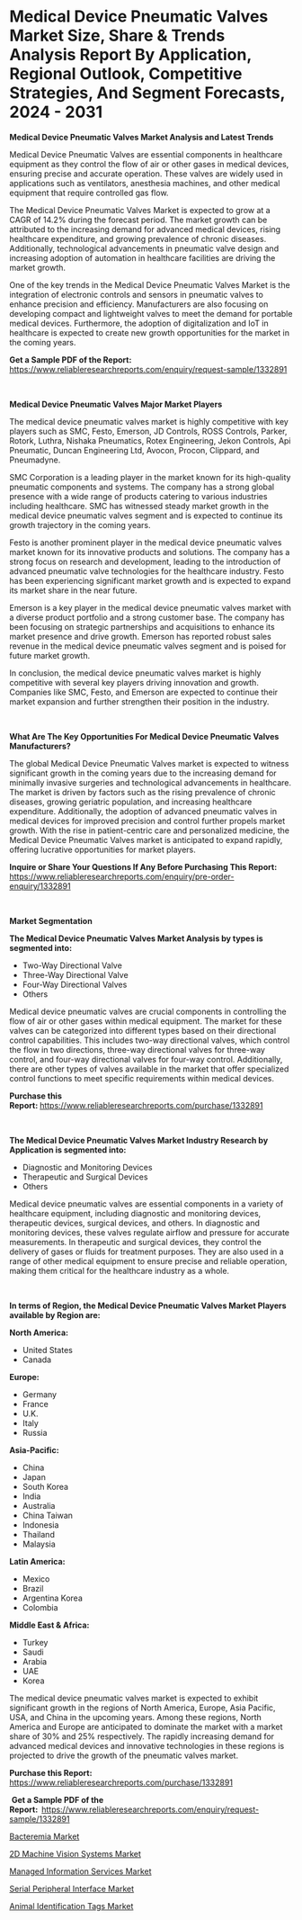 <p><h1>Medical Device Pneumatic Valves Market Size, Share & Trends Analysis Report By Application, Regional Outlook, Competitive Strategies, And Segment Forecasts, 2024 - 2031</h1></p><p><strong>Medical Device Pneumatic Valves Market Analysis and Latest Trends</strong></p>
<p><p>Medical Device Pneumatic Valves are essential components in healthcare equipment as they control the flow of air or other gases in medical devices, ensuring precise and accurate operation. These valves are widely used in applications such as ventilators, anesthesia machines, and other medical equipment that require controlled gas flow.</p><p>The Medical Device Pneumatic Valves Market is expected to grow at a CAGR of 14.2% during the forecast period. The market growth can be attributed to the increasing demand for advanced medical devices, rising healthcare expenditure, and growing prevalence of chronic diseases. Additionally, technological advancements in pneumatic valve design and increasing adoption of automation in healthcare facilities are driving the market growth.</p><p>One of the key trends in the Medical Device Pneumatic Valves Market is the integration of electronic controls and sensors in pneumatic valves to enhance precision and efficiency. Manufacturers are also focusing on developing compact and lightweight valves to meet the demand for portable medical devices. Furthermore, the adoption of digitalization and IoT in healthcare is expected to create new growth opportunities for the market in the coming years.</p></p>
<p><strong>Get a Sample PDF of the Report:&nbsp;</strong> <a href="https://www.reliableresearchreports.com/enquiry/request-sample/1332891">https://www.reliableresearchreports.com/enquiry/request-sample/1332891</a></p>
<p>&nbsp;</p>
<p><strong>Medical Device Pneumatic Valves Major Market Players</strong></p>
<p><p>The medical device pneumatic valves market is highly competitive with key players such as SMC, Festo, Emerson, JD Controls, ROSS Controls, Parker, Rotork, Luthra, Nishaka Pneumatics, Rotex Engineering, Jekon Controls, Api Pneumatic, Duncan Engineering Ltd, Avocon, Procon, Clippard, and Pneumadyne. </p><p>SMC Corporation is a leading player in the market known for its high-quality pneumatic components and systems. The company has a strong global presence with a wide range of products catering to various industries including healthcare. SMC has witnessed steady market growth in the medical device pneumatic valves segment and is expected to continue its growth trajectory in the coming years.</p><p>Festo is another prominent player in the medical device pneumatic valves market known for its innovative products and solutions. The company has a strong focus on research and development, leading to the introduction of advanced pneumatic valve technologies for the healthcare industry. Festo has been experiencing significant market growth and is expected to expand its market share in the near future.</p><p>Emerson is a key player in the medical device pneumatic valves market with a diverse product portfolio and a strong customer base. The company has been focusing on strategic partnerships and acquisitions to enhance its market presence and drive growth. Emerson has reported robust sales revenue in the medical device pneumatic valves segment and is poised for future market growth.</p><p>In conclusion, the medical device pneumatic valves market is highly competitive with several key players driving innovation and growth. Companies like SMC, Festo, and Emerson are expected to continue their market expansion and further strengthen their position in the industry.</p></p>
<p>&nbsp;</p>
<p><strong>What Are The Key Opportunities For Medical Device Pneumatic Valves Manufacturers?</strong></p>
<p><p>The global Medical Device Pneumatic Valves market is expected to witness significant growth in the coming years due to the increasing demand for minimally invasive surgeries and technological advancements in healthcare. The market is driven by factors such as the rising prevalence of chronic diseases, growing geriatric population, and increasing healthcare expenditure. Additionally, the adoption of advanced pneumatic valves in medical devices for improved precision and control further propels market growth. With the rise in patient-centric care and personalized medicine, the Medical Device Pneumatic Valves market is anticipated to expand rapidly, offering lucrative opportunities for market players.</p></p>
<p><strong>Inquire or Share Your Questions If Any Before Purchasing This Report:</strong> <a href="https://www.reliableresearchreports.com/enquiry/pre-order-enquiry/1332891">https://www.reliableresearchreports.com/enquiry/pre-order-enquiry/1332891</a></p>
<p>&nbsp;</p>
<p><strong>Market Segmentation</strong></p>
<p><strong>The Medical Device Pneumatic Valves Market Analysis by types is segmented into:</strong></p>
<p><ul><li>Two-Way Directional Valve</li><li>Three-Way Directional Valve</li><li>Four-Way Directional Valves</li><li>Others</li></ul></p>
<p><p>Medical device pneumatic valves are crucial components in controlling the flow of air or other gases within medical equipment. The market for these valves can be categorized into different types based on their directional control capabilities. This includes two-way directional valves, which control the flow in two directions, three-way directional valves for three-way control, and four-way directional valves for four-way control. Additionally, there are other types of valves available in the market that offer specialized control functions to meet specific requirements within medical devices.</p></p>
<p><strong>Purchase this Report:&nbsp;</strong><a href="https://www.reliableresearchreports.com/purchase/1332891">https://www.reliableresearchreports.com/purchase/1332891</a></p>
<p>&nbsp;</p>
<p><strong>The Medical Device Pneumatic Valves Market Industry Research by Application is segmented into:</strong></p>
<p><ul><li>Diagnostic and Monitoring Devices</li><li>Therapeutic and Surgical Devices</li><li>Others</li></ul></p>
<p><p>Medical device pneumatic valves are essential components in a variety of healthcare equipment, including diagnostic and monitoring devices, therapeutic devices, surgical devices, and others. In diagnostic and monitoring devices, these valves regulate airflow and pressure for accurate measurements. In therapeutic and surgical devices, they control the delivery of gases or fluids for treatment purposes. They are also used in a range of other medical equipment to ensure precise and reliable operation, making them critical for the healthcare industry as a whole.</p></p>
<p>&nbsp;</p>
<p><strong>In terms of Region, the Medical Device Pneumatic Valves Market Players available by Region are:</strong></p>
<p>
    <p> <strong> North America: </strong>
        <ul>
            <li>United States</li>
            <li>Canada</li>
        </ul>
        </p> 
    <p> <strong> Europe: </strong>
        <ul>
            <li>Germany</li>
            <li>France</li>
            <li>U.K.</li>
            <li>Italy</li>
            <li>Russia</li>
        </ul>
        </p> 
    <p> <strong> Asia-Pacific: </strong>
        <ul>
            <li>China</li>
            <li>Japan</li>
            <li>South Korea</li>
            <li>India</li>
            <li>Australia</li>
            <li>China Taiwan</li>
            <li>Indonesia</li>
            <li>Thailand</li>
            <li>Malaysia</li>
        </ul>
        </p> 
    <p> <strong> Latin America: </strong>
        <ul>
            <li>Mexico</li>
            <li>Brazil</li>
            <li>Argentina Korea</li>
            <li>Colombia</li>
        </ul>
        </p> 
    <p> <strong> Middle East & Africa: </strong>
        <ul>
            <li>Turkey</li>
            <li>Saudi</li>
            <li>Arabia</li>
            <li>UAE</li>
            <li>Korea</li>
        </ul>
    </p>
    </p>
<p><p>The medical device pneumatic valves market is expected to exhibit significant growth in the regions of North America, Europe, Asia Pacific, USA, and China in the upcoming years. Among these regions, North America and Europe are anticipated to dominate the market with a market share of 30% and 25% respectively. The rapidly increasing demand for advanced medical devices and innovative technologies in these regions is projected to drive the growth of the pneumatic valves market.</p></p>
<p><strong>Purchase this Report: </strong><a href="https://www.reliableresearchreports.com/purchase/1332891">https://www.reliableresearchreports.com/purchase/1332891</a></p>
<p>&nbsp;<strong>Get a Sample PDF of the Report:&nbsp;&nbsp;</strong><a href="https://www.reliableresearchreports.com/enquiry/request-sample/1332891">https://www.reliableresearchreports.com/enquiry/request-sample/1332891</a></p>
<p><strong></strong></p>
<p><p><a href="https://medium.com/p/76e6f1196808/edit">Bacteremia Market</a></p><p><a href="https://medium.com/p/afc7928c237c/edit">2D Machine Vision Systems Market</a></p><p><a href="https://medium.com/p/91f2be45fb28/edit">Managed Information Services Market</a></p><p><a href="https://medium.com/p/326db839f398/edit">Serial Peripheral Interface Market</a></p><p><a href="https://medium.com/p/0af17f6ce7bb/edit">Animal Identification Tags Market</a></p></p>